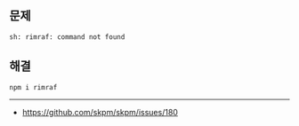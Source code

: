 ## 문제
```
sh: rimraf: command not found
```
## 해결
```
npm i rimraf
```


---

- https://github.com/skpm/skpm/issues/180
